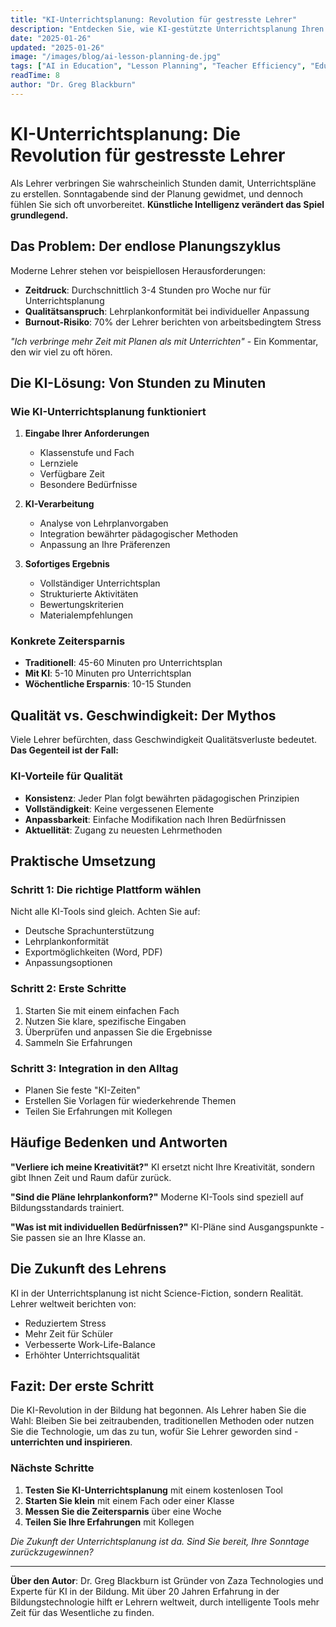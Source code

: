 ```yaml
---
title: "KI-Unterrichtsplanung: Revolution für gestresste Lehrer"
description: "Entdecken Sie, wie KI-gestützte Unterrichtsplanung Ihren Lehreralltag transformieren kann. Von stundenlanger Vorbereitung zu effizienten 5-Minuten-Plänen."
date: "2025-01-26"
updated: "2025-01-26"
image: "/images/blog/ai-lesson-planning-de.jpg"
tags: ["AI in Education", "Lesson Planning", "Teacher Efficiency", "Educational Technology"]
readTime: 8
author: "Dr. Greg Blackburn"
---
```


# KI-Unterrichtsplanung: Die Revolution für gestresste Lehrer

Als Lehrer verbringen Sie wahrscheinlich Stunden damit, Unterrichtspläne zu erstellen. Sonntagabende sind der Planung gewidmet, und dennoch fühlen Sie sich oft unvorbereitet. **Künstliche Intelligenz verändert das Spiel grundlegend.**

## Das Problem: Der endlose Planungszyklus

Moderne Lehrer stehen vor beispiellosen Herausforderungen:

- **Zeitdruck**: Durchschnittlich 3-4 Stunden pro Woche nur für Unterrichtsplanung
- **Qualitätsanspruch**: Lehrplankonformität bei individueller Anpassung
- **Burnout-Risiko**: 70% der Lehrer berichten von arbeitsbedingtem Stress

*"Ich verbringe mehr Zeit mit Planen als mit Unterrichten"* - Ein Kommentar, den wir viel zu oft hören.

## Die KI-Lösung: Von Stunden zu Minuten

### Wie KI-Unterrichtsplanung funktioniert

1. **Eingabe Ihrer Anforderungen**
   - Klassenstufe und Fach
   - Lernziele
   - Verfügbare Zeit
   - Besondere Bedürfnisse

2. **KI-Verarbeitung**
   - Analyse von Lehrplanvorgaben
   - Integration bewährter pädagogischer Methoden
   - Anpassung an Ihre Präferenzen

3. **Sofortiges Ergebnis**
   - Vollständiger Unterrichtsplan
   - Strukturierte Aktivitäten
   - Bewertungskriterien
   - Materialempfehlungen

### Konkrete Zeitersparnis

- **Traditionell**: 45-60 Minuten pro Unterrichtsplan
- **Mit KI**: 5-10 Minuten pro Unterrichtsplan
- **Wöchentliche Ersparnis**: 10-15 Stunden

## Qualität vs. Geschwindigkeit: Der Mythos

Viele Lehrer befürchten, dass Geschwindigkeit Qualitätsverluste bedeutet. **Das Gegenteil ist der Fall:**

### KI-Vorteile für Qualität

- **Konsistenz**: Jeder Plan folgt bewährten pädagogischen Prinzipien
- **Vollständigkeit**: Keine vergessenen Elemente
- **Anpassbarkeit**: Einfache Modifikation nach Ihren Bedürfnissen
- **Aktuellität**: Zugang zu neuesten Lehrmethoden

## Praktische Umsetzung

### Schritt 1: Die richtige Plattform wählen
Nicht alle KI-Tools sind gleich. Achten Sie auf:
- Deutsche Sprachunterstützung
- Lehrplankonformität
- Exportmöglichkeiten (Word, PDF)
- Anpassungsoptionen

### Schritt 2: Erste Schritte
1. Starten Sie mit einem einfachen Fach
2. Nutzen Sie klare, spezifische Eingaben
3. Überprüfen und anpassen Sie die Ergebnisse
4. Sammeln Sie Erfahrungen

### Schritt 3: Integration in den Alltag
- Planen Sie feste "KI-Zeiten"
- Erstellen Sie Vorlagen für wiederkehrende Themen
- Teilen Sie Erfahrungen mit Kollegen

## Häufige Bedenken und Antworten

**"Verliere ich meine Kreativität?"**
KI ersetzt nicht Ihre Kreativität, sondern gibt Ihnen Zeit und Raum dafür zurück.

**"Sind die Pläne lehrplankonform?"**
Moderne KI-Tools sind speziell auf Bildungsstandards trainiert.

**"Was ist mit individuellen Bedürfnissen?"**
KI-Pläne sind Ausgangspunkte - Sie passen sie an Ihre Klasse an.

## Die Zukunft des Lehrens

KI in der Unterrichtsplanung ist nicht Science-Fiction, sondern Realität. Lehrer weltweit berichten von:

- Reduziertem Stress
- Mehr Zeit für Schüler
- Verbesserte Work-Life-Balance
- Erhöhter Unterrichtsqualität

## Fazit: Der erste Schritt

Die KI-Revolution in der Bildung hat begonnen. Als Lehrer haben Sie die Wahl: Bleiben Sie bei zeitraubenden, traditionellen Methoden oder nutzen Sie die Technologie, um das zu tun, wofür Sie Lehrer geworden sind - **unterrichten und inspirieren**.

### Nächste Schritte

1. **Testen Sie KI-Unterrichtsplanung** mit einem kostenlosen Tool
2. **Starten Sie klein** mit einem Fach oder einer Klasse
3. **Messen Sie die Zeitersparnis** über eine Woche
4. **Teilen Sie Ihre Erfahrungen** mit Kollegen

*Die Zukunft der Unterrichtsplanung ist da. Sind Sie bereit, Ihre Sonntage zurückzugewinnen?*

---

**Über den Autor**: Dr. Greg Blackburn ist Gründer von Zaza Technologies und Experte für KI in der Bildung. Mit über 20 Jahren Erfahrung in der Bildungstechnologie hilft er Lehrern weltweit, durch intelligente Tools mehr Zeit für das Wesentliche zu finden.